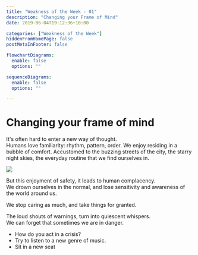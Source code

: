 ```yaml
---
title: "Weakness of the Week - 01"
description: "Changing your Frame of Mind"
date: 2019-06-04T19:12:36+10:00

categories: ["Weakness of the Week"]
hiddenFromHomePage: false
postMetaInFooter: false

flowchartDiagrams:
  enable: false
  options: ""

sequenceDiagrams: 
  enable: false
  options: ""

---
```


# Changing your frame of mind

It's often hard to enter a new way of thought.  
Humans love familiarity: rhythm, pattern, order. We enjoy residing in a bubble of comfort. Accustomed to the buzzing streets of the city, the starry night skies, the everyday routine that we find ourselves in.

![](./D2207g2WwAEUHDE.jpg)

But this enjoyment of safety, it leads to human complacency.  
We drown ourselves in the normal, and lose sensitivity and awareness of the world around us.

We stop caring as much, and take things for granted.

The loud shouts of warnings, turn into quiescent whispers.  
We can forget that sometimes we are in danger.

* How do you act in a crisis?
* Try to listen to a new genre of music.
* Sit in a new seat
